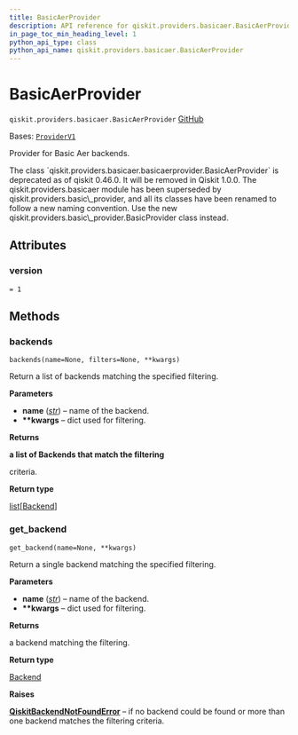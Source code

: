 ```yaml
---
title: BasicAerProvider
description: API reference for qiskit.providers.basicaer.BasicAerProvider
in_page_toc_min_heading_level: 1
python_api_type: class
python_api_name: qiskit.providers.basicaer.BasicAerProvider
---
```


# BasicAerProvider

<span id="qiskit.providers.basicaer.BasicAerProvider" />

`qiskit.providers.basicaer.BasicAerProvider` [GitHub](https://github.com/qiskit/qiskit/tree/stable/0.46/qiskit/providers/basicaer/basicaerprovider.py "view source code")

Bases: [`ProviderV1`](qiskit.providers.ProviderV1 "qiskit.providers.provider.ProviderV1")

Provider for Basic Aer backends.

<Admonition title="Deprecated since version 0.46.0" type="danger">
  The class `qiskit.providers.basicaer.basicaerprovider.BasicAerProvider` is deprecated as of qiskit 0.46.0. It will be removed in Qiskit 1.0.0. The qiskit.providers.basicaer module has been superseded by qiskit.providers.basic\_provider, and all its classes have been renamed to follow a new naming convention. Use the new qiskit.providers.basic\_provider.BasicProvider class instead.
</Admonition>

## Attributes

<span id="qiskit.providers.basicaer.BasicAerProvider.version" />

### version

`= 1`

## Methods

### backends

<span id="qiskit.providers.basicaer.BasicAerProvider.backends" />

`backends(name=None, filters=None, **kwargs)`

Return a list of backends matching the specified filtering.

**Parameters**

*   **name** ([*str*](https://docs.python.org/3/library/stdtypes.html#str "(in Python v3.12)")) – name of the backend.
*   **\*\*kwargs** – dict used for filtering.

**Returns**

**a list of Backends that match the filtering**

criteria.

**Return type**

[list](https://docs.python.org/3/library/stdtypes.html#list "(in Python v3.12)")\[[Backend](qiskit.providers.Backend "qiskit.providers.Backend")]

### get\_backend

<span id="qiskit.providers.basicaer.BasicAerProvider.get_backend" />

`get_backend(name=None, **kwargs)`

Return a single backend matching the specified filtering.

**Parameters**

*   **name** ([*str*](https://docs.python.org/3/library/stdtypes.html#str "(in Python v3.12)")) – name of the backend.
*   **\*\*kwargs** – dict used for filtering.

**Returns**

a backend matching the filtering.

**Return type**

[Backend](qiskit.providers.Backend "qiskit.providers.Backend")

**Raises**

[**QiskitBackendNotFoundError**](providers#qiskit.providers.QiskitBackendNotFoundError "qiskit.providers.QiskitBackendNotFoundError") – if no backend could be found or more than one backend matches the filtering criteria.

